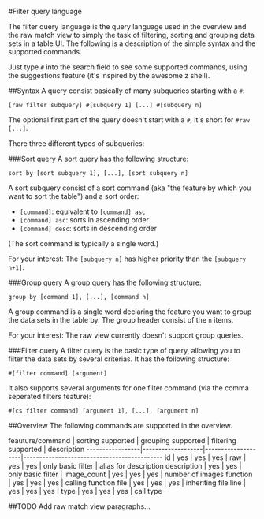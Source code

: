 #Filter query language

The filter query language is the query language used in the overview and the raw match view to simply the task of filtering, sorting and grouping data sets in a table UI.
The following is a description of the simple syntax and the supported commands.

Just type `#` into the search field to see some supported commands, using the suggestions feature (it's inspired by the awesome z shell).

##Syntax
A query consist basically of many subqueries starting with a `#`:
```
[raw filter subquery] #[subquery 1] [...] #[subquery n]
```
The optional first part of the query doesn't start with a `#`, it's short for `#raw [...]`.


There three different types of subqueries:

###Sort query
A sort query has the following structure:
```
sort by [sort subquery 1], [...], [sort subquery n]
```

A sort subquery consist of a sort command (aka "the feature by which you want to sort the table") and a sort order:
- `[command]`: equivalent to `[command] asc`
- `[command] asc`: sorts in ascending order
- `[command] desc`: sorts in descending order

(The sort command is typically a single word.)

For your interest: The `[subquery n]` has higher priority than the `[subquery n+1]`. 

###Group query
A group query has the following structure:
```
group by [command 1], [...], [command n]
```
A group command is a single word declaring the feature you want to group the data sets in the table by.
The group header consist of the `n` items.

For your interest: The raw view currently doesn't support group queries.

###Filter query
A filter query is the basic type of query, allowing you to filter the data sets by several criterias.
It has the following structure:
```
#[filter command] [argument]
```
It also supports several arguments for one filter command (via the comma seperated filters feature):
```
#[cs filter command] [argument 1], [...], [argument n]
```

##Overview
The following commands are supported in the overview.

feauture/command | sorting supported | grouping supported | filtering supported | description
-----------------|-------------------|--------------------|--------------------------------------------
id               | yes               | yes                | yes                 |
raw              | yes               | yes                | only basic filter   | alias for description
description      | yes               | yes                | only basic filter   |
image_count      | yes               | yes                | yes                 | number of images
function         | yes               | yes                | yes                 | calling function
file             | yes               | yes                | yes                 | inheriting file
line             | yes               | yes                | yes                 |
type             | yes               | yes                | yes                 | call type   
            

##TODO
Add raw match view paragraphs... 
